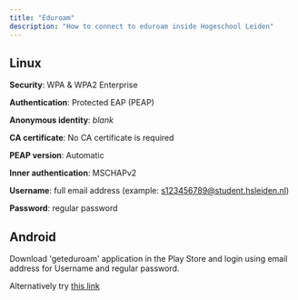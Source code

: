 ```yaml
---
title: "Eduroam"
description: "How to connect to eduroam inside Hogeschool Leiden"
---
```


## Linux

**Security**:
WPA & WPA2 Enterprise

**Authentication**:
Protected EAP (PEAP)

**Anonymous identity**:
*blank*

**CA certificate**:
No CA certificate is required

**PEAP version**:
Automatic

**Inner authentication**:
MSCHAPv2

**Username**:
full email address (example: s123456789@student.hsleiden.nl)

**Password**:
regular password

## Android
Download 'geteduroam' application in the Play Store and login using
email address for Username and regular password.

Alternatively try [this link](https://hogeschoolleiden-my.sharepoint.com/personal/s1127868_student_hsleiden_nl/_layouts/15/onedrive.aspx?q=eduroam&searchScope=all&id=%2Fsites%2FPI%2Fict%2FGedeelde%20%20documenten%2FHandleiding%20eduroam%20verbinden%20of%20vergeten%20android%2Epdf&listurl=https%3A%2F%2Fhogeschoolleiden%2Esharepoint%2Ecom%2Fsites%2FPI%2Fict%2FGedeelde%20%20documenten&parentview=7)

